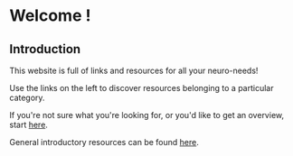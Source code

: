 # Welcome !
## Introduction

This website is full of links and resources for all your neuro-needs!

Use the links on the left to discover resources belonging to a particular category.

If you're not sure what you're looking for, or you'd like to get an overview, start [here](01_Before-you-start.md#Before-you-start).

General introductory resources can be found [here](99_Appendix.md#Appendix).
